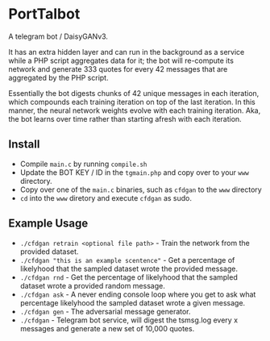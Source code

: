 # PortTalbot
A telegram bot / DaisyGANv3.

It has an extra hidden layer and can run in the background as a service while a PHP script aggregates data for it; the bot will re-compute its network and generate 333 quotes for every 42 messages that are aggregated by the PHP script.

Essentially the bot digests chunks of 42 unique messages in each iteration, which compounds each training iteration on top of the last iteration. In this manner, the neural network weights evolve with each training iteration. Aka, the bot learns over time rather than starting afresh with each iteration.

## Install
- Compile `main.c` by running `compile.sh`
- Update the BOT KEY / ID in the `tgmain.php` and copy over to your `www` directory.
- Copy over one of the `main.c` binaries, such as `cfdgan` to the `www` directory
- `cd` into the `www` diretory and execute `cfdgan` as sudo.

## Example Usage
- ```./cfdgan retrain <optional file path>``` - Train the network from the provided dataset.
- ```./cfdgan "this is an example scentence"``` - Get a percentage of likelyhood that the sampled dataset wrote the provided message.
- ```./cfdgan rnd``` - Get the percentage of likelyhood that the sampled dataset wrote a provided random message.
- ```./cfdgan ask``` - A never ending console loop where you get to ask what percentage likelyhood the sampled dataset wrote a given message.
- ```./cfdgan gen``` - The adversarial message generator.
- ```./cfdgan``` - Telegram bot service, will digest the tsmsg.log every x messages and generate a new set of 10,000 quotes.
